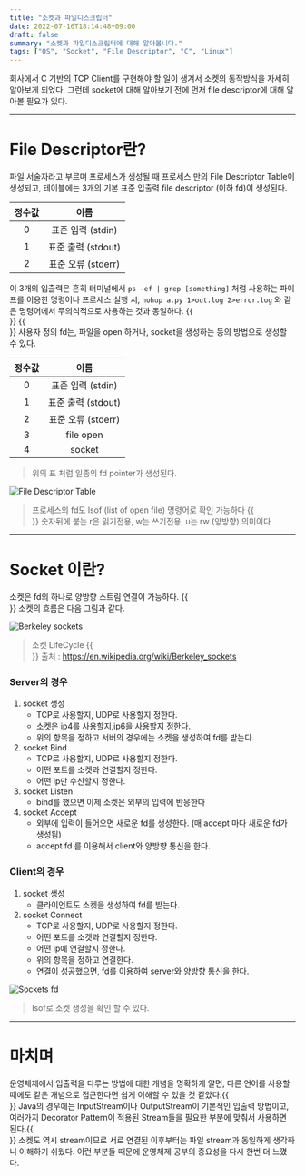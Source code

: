 ```yaml
---
title: "소켓과 파일디스크립터"
date: 2022-07-16T18:14:48+09:00
draft: false
summary: "소켓과 파일디스크립터에 대해 알아봅니다."
tags: ["OS", "Socket", "File Descriptor", "C", "Linux"]
---
```


회사에서 C 기반의 TCP Client를 구현해야 할 일이 생겨서 소켓의 동작방식을 자세히 알아보게 되었다.
그런데 socket에 대해 알아보기 전에 먼저 file descriptor에 대해 알아볼 필요가 있다.

---

# File Descriptor란?
파일 서술자라고 부르며 프로세스가 생성될 때 프로세스 만의 File Descriptor Table이 생성되고, 테이블에는 3개의 기본 표준 입출력 file descriptor (이하 fd)이 생성된다.

| 정수값   |      이름      |
|:----------:|:-------------:|
| 0 |  표준 입력 (stdin) |
| 1 |    표준 출력 (stdout)   |
| 2 | 표준 오류 (stderr) |


이 3개의 입출력은 흔히 터미널에서 `ps -ef | grep [something]` 처럼 사용하는 파이프를 이용한 명령어나 프로세스 실행 시, `nohup a.py 1>out.log 2>error.log` 와 같은 명령어에서 무의식적으로 사용하는 것과 동일하다.
{{<br>}}
{{<br>}}
사용자 정의 fd는, 파일을 open 하거나, socket을 생성하는 등의 방법으로 생성할 수 있다.

| 정수값   |      이름      |
|:----------:|:-------------:|
| 0 |  표준 입력 (stdin) |
| 1 |    표준 출력 (stdout)   |
| 2 | 표준 오류 (stderr) |
| 3 | file open |
| 4 | socket |
> 위의 표 처럼 일종의 fd pointer가 생성된다.

![File Descriptor Table](/img/1/2.png)
> 프로세스의 fd도 lsof (list of open file) 명령어로 확인 가능하다 {{<br>}}
> 숫자뒤에 붙는 r은 읽기전용, w는 쓰기전용, u는 rw (양방향) 의미이다

---

# Socket 이란?

소켓은 fd의 하나로 양방향 스트림 연결이 가능하다. {{<br>}}
소켓의 흐름은 다음 그림과 같다.

![Berkeley sockets](/img/1/InternetSocketBasicDiagram_zhtw.png)
> 소켓 LifeCycle {{<br>}}
> 출처 : https://en.wikipedia.org/wiki/Berkeley_sockets

### Server의 경우
1. socket 생성
   + TCP로 사용할지, UDP로 사용할지 정한다.
   + 소켓은 ip4를 사용할지,ip6을 사용할지 정한다.
   + 위의 항목을 정하고 서버의 경우에는 소켓을 생성하여 fd를 받는다.
2. socket Bind
   + TCP로 사용할지, UDP로 사용할지 정한다.
   + 어떤 포트를 소켓과 연결할지 정한다.
   + 어떤 ip만 수신할지 정한다.
3. socket Listen
   + bind를 했으면 이제 소켓은 외부의 입력에 반응한다
4. socket Accept
   + 외부에 입력이 들어오면 새로운 fd를 생성한다. (매 accept 마다 새로운 fd가 생성됨)
   + accept fd 를 이용해서 client와 양방향 통신을 한다.

### Client의 경우
1. socket 생성
   + 클라이언트도 소켓을 생성하여 fd를 받는다.
2. socket Connect
   + TCP로 사용할지, UDP로 사용할지 정한다.
   + 어떤 포트를 소켓과 연결할지 정한다.
   + 어떤 ip에 연결할지 정한다.
   + 위의 항목을 정하고 연결한다.
   + 연결이 성공했으면, fd를 이용하여 server와 양방향 통신을 한다.

![Sockets fd](/img/1/3.png)
> lsof로 소켓 생성을 확인 할 수 있다.

---

# 마치며

운영체제에서 입출력을 다루는 방법에 대한 개념을 명확하게 알면, 다른 언어를 사용할 때에도 같은 개념으로 접근한다면 쉽게 이해할 수 있을 것 같았다.{{<br>}}
Java의 경우에는 InputStream이나 OutputStream이 기본적인 입출력 방법이고, 여러가지 Decorator Pattern이 적용된 Stream들을 필요한 부분에 맞춰서 사용하면 된다.{{<br>}}
소켓도 역시 stream이므로 서로 연결된 이후부터는 파일 stream과 동일하게 생각하니 이해하기 쉬웠다. 이런 부분들 때문에 운영체제 공부의 중요성을 다시 한번 더 느꼈다.